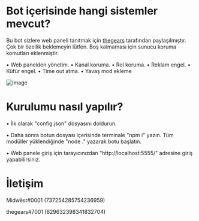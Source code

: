 # Bot içerisinde hangi sistemler mevcut?

Bu bot sizlere web paneli tanıtmak için [thegears](https://github.com/thegears) tarafından paylaşılmıştır. Çok bir özellik beklemeyin lütfen. Boş kalmaması için sunucu koruma komutları eklenmiştir.

• Web panelden yönetim.
• Kanal koruma.
• Rol koruma.
• Reklam engel.
• Küfür engel.
• Time out atma.
• Yavaş mod ekleme

![image](https://cdn.discordapp.com/attachments/961804124398190595/964539911619375144/1.jpg)

# Kurulumu nasıl yapılır?

• İlk olarak "config.json" dosyasını doldurun.

• Daha sonra botun dosyası içerisinde terminale "npm i" yazın. Tüm modüller yüklendiğinde "node ." yazarak botu başlatın.

• Web panele giriş için tarayıcınızdan "http://localhost:5555/" adresine giriş yapabilirsiniz.

# İletişim

Midwêst#0001 (737254285754236959)

thegears#7001 (829632398341832704)

